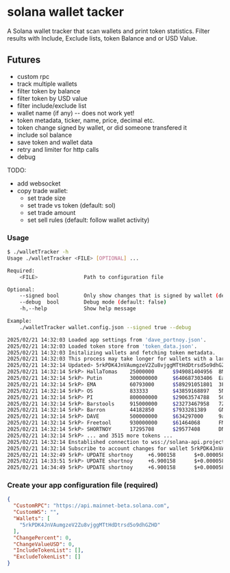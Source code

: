 # solana wallet tacker

A Solana wallet tracker that scan wallets and print token statistics.
Filter results with Include, Exclude lists, token Balance and or USD Value.

## Futures
- custom rpc
- track multiple wallets
- filter token by balance
- filter token by USD value
- filter include/exclude list
- wallet name (if any) -- does not work yet!
- token metadata, ticker, name, price, decimal etc.
- token change signed by wallet, or did someone transfered it
- include sol balance
- save token and wallet data
- retry and limiter for http calls
- debug

TODO:
- add websocket
- copy trade wallet:
  - set trade size
  - set trade vs token (default: sol)
  - set trade amount
  - set sell rules (default: follow wallet activity)

### Usage

```bash
$ ./walletTracker -h 
Usage ./walletTracker <FILE> [OPTIONAL] ...

Required:
	<FILE>               Path to configuration file

Optional:
	--signed bool        Only show changes that is signed by wallet (default: false)
	--debug  bool        Debug mode (default: false)
	-h,--help            Show help message

Example:
	./walletTracker wallet.config.json --signed true --debug

```
```bash
2025/02/21 14:32:03 Loaded app settings from 'dave_portnoy.json'.
2025/02/21 14:32:03 Loaded token store from 'token_data.json'.
2025/02/21 14:32:03 Initalizing wallets and fetching token metadata.
2025/02/21 14:32:03 This process may take longer for wallets with a large number of tokens...
2025/02/21 14:32:14 Updated> 5rkPDK4JnVAumgzeV2Zu8vjggMTtHdDtrsd5o9dhGZHD (3525 tokens) in 9s.
2025/02/21 14:32:14 5rkP> HallaTomas    25000000      $949081404956  8MnF4AJbY2wGqkeqFXixBYKhU81Gs4c4hueJFeS8YKMd
2025/02/21 14:32:14 5rkP> Putin         300000000     $640687303406  EaNirdXSTRFus3WvBnfHN5Zn85sNZnP9ekgLQxfGkr3o
2025/02/21 14:32:14 5rkP> EMA           60793000      $589291051801  3FQaXsbLrwPiMnWZkx7w3QcY5HYvBEKcJsfBfGhGRQUi
2025/02/21 14:32:14 5rkP> OS            833333        $43859168897   5NFeJPEzquryBguZLz9uH2s2scN2ntWBH34o2zAwga9D
2025/02/21 14:32:14 5rkP> PI            800000000     $29063574788   5GjWhPggud1NUGbejPGghRVusfRh1uGPX8ePGHPiY7ej
2025/02/21 14:32:14 5rkP> Barstools     915000000     $23273467958   7Zm96XEh1onLDnF4NEDNefvnNFvYBxcGRCwoX449NJfs
2025/02/21 14:32:14 5rkP> Barron        44182850      $7933281389    GNYkNA2ibw6MP4HGgBJg6EvspqH1oQteB5HjUodogM98
2025/02/21 14:32:14 5rkP> DAVE          500000000     $634297000     9a3xSX8hTTCfD6Z4CeswpDT4iACfFyxo3DugBtkfvk2L
2025/02/21 14:32:14 5rkP> Freetool      930000000     $61464068      FMvZph9UyckDcgyMXzqvrH7tdVEa9Kcaf7nHxzeEkR7b
2025/02/21 14:32:14 5rkP> SHORTNOY      17295708      $29577408      DNBXFzxfV9hqf9fZD7Mvm8aYnuZXuU6kGRV2nRRep1eL
2025/02/21 14:32:14 5rkP> ... and 3515 more tokens ...
2025/02/21 14:32:14 Enstablished connection to wss://solana-api.projectserum.com
2025/02/21 14:32:14 Subscribe to account changes for wallet 5rkPDK4JnVAumgzeV2Zu8vjggMTtHdDtrsd5o9dhGZHD
2025/02/21 14:32:49 5rkP> UPDATE shortnoy     +6.900158      $+0.000058      A4PWgKGXSPYnjk9ZkTbXhJASUpCqgUSHVTbvPruPpump
2025/02/21 14:33:51 5rkP> UPDATE shortnoy     +6.900158      $+0.000058      A4PWgKGXSPYnjk9ZkTbXhJASUpCqgUSHVTbvPruPpump
2025/02/21 14:34:49 5rkP> UPDATE shortnoy     +6.900158      $+0.000058      A4PWgKGXSPYnjk9ZkTbXhJASUpCqgUSHVTbvPruPpump
```

### Create your app configuration file (required)
```json
{
  "CustomRPC": "https://api.mainnet-beta.solana.com",
  "CustomWS": "",
  "Wallets": [
    "5rkPDK4JnVAumgzeV2Zu8vjggMTtHdDtrsd5o9dhGZHD"
  ],
  "ChangePercent": 0,
  "ChangeValueUSD": 0,
  "IncludeTokenList": [],
  "ExcludeTokenList": []
}
```
